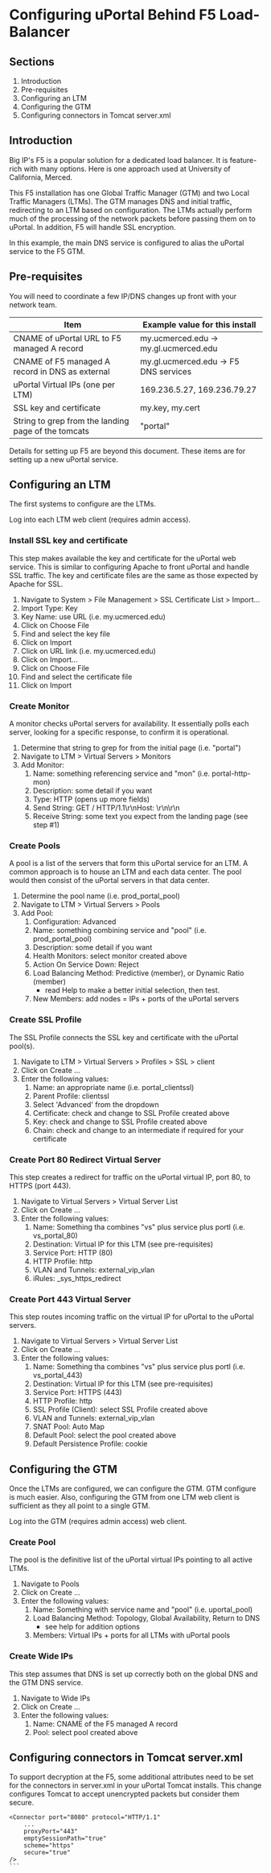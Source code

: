 # Configuring uPortal Behind F5 Load-Balancer

## Sections

1. Introduction
2. Pre-requisites
3. Configuring an LTM
4. Configuring the GTM
5. Configuring connectors in Tomcat server.xml

## Introduction

Big IP's F5 is a popular solution for a dedicated load balancer. It is feature-rich with many options. Here is one
approach used at University of California, Merced.


This F5 installation has one Global Traffic Manager (GTM) and two Local Traffic Managers (LTMs). The GTM manages DNS and
initial traffic, redirecting to an LTM based on configuration. The LTMs actually perform much of the processing of the 
network packets before passing them on to uPortal. In addition, F5 will handle SSL encryption.

In this example, the main DNS service is configured to alias the uPortal service to the F5 GTM.

## Pre-requisites

You will need to coordinate a few IP/DNS changes up front with your network team.

| Item | Example value for this install |
| ---- | ------------------------------ |
| CNAME of uPortal URL to F5 managed A record | my.ucmerced.edu -> my.gl.ucmerced.edu |
| CNAME of F5 managed A record in DNS as external | my.gl.ucmerced.edu -> F5 DNS services |
| uPortal Virtual IPs (one per LTM) | 169.236.5.27, 169.236.79.27 |
| SSL key and certificate | my.key, my.cert |
| String to grep from the landing page of the tomcats | "portal" |

Details for setting up F5 are beyond this document. These items are for setting up a new uPortal service.

## Configuring an LTM 
The first systems to configure are the LTMs.

Log into each LTM web client (requires admin access).

### Install SSL key and certificate

This step makes available the key and certificate for the uPortal web service.
This is similar to configuring Apache to front uPortal and handle SSL traffic.
The key and certificate files are the same as those expected by Apache for SSL.

1. Navigate to System > File Management > SSL Certificate List > Import...
1. Import Type: Key
1. Key Name: use URL (i.e. my.ucmerced.edu)
1. Click on Choose File
1. Find and select the key file
1. Click on Import
1. Click on URL link (i.e. my.ucmerced.edu)
1. Click on Import...
1. Click on Choose File
1. Find and select the certificate file
1. Click on Import

### Create Monitor

A monitor checks uPortal servers for availability. It essentially polls each server, looking for a specific
response, to confirm it is operational.

1. Determine that string to grep for from the initial page (i.e. "portal")
2. Navigate to LTM > Virtual Servers > Monitors
3. Add Monitor:
    1. Name: something referencing service and "mon" (i.e. portal-http-mon)
    2. Description: some detail if you want
    3. Type: HTTP (opens up more fields)
    4. Send String: GET / HTTP/1.1\r\nHost: \r\n\r\n
    5. Receive String: some text you expect from the landing page (see step #1)
    
### Create Pools

A pool is a list of the servers that form this uPortal service for an LTM. A common approach is to house
an LTM and each data center. The pool would then consist of the uPortal servers in that data center.

1. Determine the pool name (i.e. prod_portal_pool)
2. Navigate to LTM > Virtual Servers > Pools
3. Add Pool:
    1. Configuration: Advanced
    2. Name: something combining service and "pool" (i.e. prod_portal_pool)
    3. Description: some detail if you want
    4. Health Monitors: select monitor created above
    5. Action On Service Down: Reject
    6. Load Balancing Method: Predictive (member), or Dynamic Ratio (member)
        - read Help to make a better initial selection, then test.
    7. New Members: add nodes = IPs + ports of the uPortal servers
    
### Create SSL Profile

The SSL Profile connects the SSL key and certificate with the uPortal pool(s).

1. Navigate to LTM > Virtual Servers > Profiles > SSL > client
2. Click on Create ...
3. Enter the following values:
    1. Name: an appropriate name (i.e. portal_clientssl)
    1. Parent Profile: clientssl
    1. Select 'Advanced' from the dropdown
    1. Certificate: check and change to SSL Profile created above
    1. Key: check and change to SSL Profile created above
    1. Chain: check and change to an intermediate if required for your certificate

### Create Port 80 Redirect Virtual Server

This step creates a redirect for traffic on the uPortal virtual IP, port 80, to HTTPS (port 443). 

1. Navigate to Virtual Servers > Virtual Server List
2. Click on Create ...
3. Enter the following values:
    1. Name: Something tha combines "vs" plus service plus portl (i.e. vs_portal_80)
    1. Destination: Virtual IP for this LTM (see pre-requisites)
    1. Service Port: HTTP (80)
    1. HTTP Profile: http
    1. VLAN and Tunnels: external_vip_vlan
    1. iRules: _sys_https_redirect

### Create Port 443 Virtual Server

This step routes incoming traffic on the virtual IP for uPortal to the uPortal servers.

1. Navigate to Virtual Servers > Virtual Server List
2. Click on Create ...
1. Enter the following values:
    1. Name: Something tha combines "vs" plus service plus portl (i.e. vs_portal_443)
    1. Destination: Virtual IP for this LTM (see pre-requisites)
    1. Service Port: HTTPS (443)
    1. HTTP Profile: http
    1. SSL Profile (Client): select SSL Profile created above
    1. VLAN and Tunnels: external_vip_vlan
    1. SNAT Pool: Auto Map
    1. Default Pool: select the pool created above
    1. Default Persistence Profile: cookie

## Configuring the GTM

Once the LTMs are configured, we can configure the GTM. GTM configure is much easier.
Also, configuring the GTM from one LTM web client is sufficient as they all point to
a single GTM.

Log into the GTM (requires admin access) web client.

### Create Pool

The pool is the definitive list of the uPortal virtual IPs pointing to all active LTMs.

1. Navigate to Pools
2. Click on Create ...
3. Enter the following values:
    1. Name: Something with service name and "pool" (i.e. uportal_pool)
    1. Load Balancing Method: Topology, Global Availability, Return to DNS
        - see help for addition options
    1. Members: Virtual IPs + ports for all LTMs with uPortal pools

### Create Wide IPs

This step assumes that DNS is set up correctly both on the global DNS and the GTM DNS service.

1. Navigate to Wide IPs
2. Click on Create ...
3. Enter the following values:
    1. Name: CNAME of the F5 managed A record
    2. Pool: select pool created above

## Configuring connectors in Tomcat server.xml

To support decryption at the F5, some additional attributes need to be set for the connectors
in server.xml in your uPortal Tomcat installs. This change configures Tomcat to accept unencrypted
packets but consider them secure.

````
<Connector port="8080" protocol="HTTP/1.1"
    ...
    proxyPort="443"
    emptySessionPath="true"
    scheme="https"
    secure="true"
/>
```